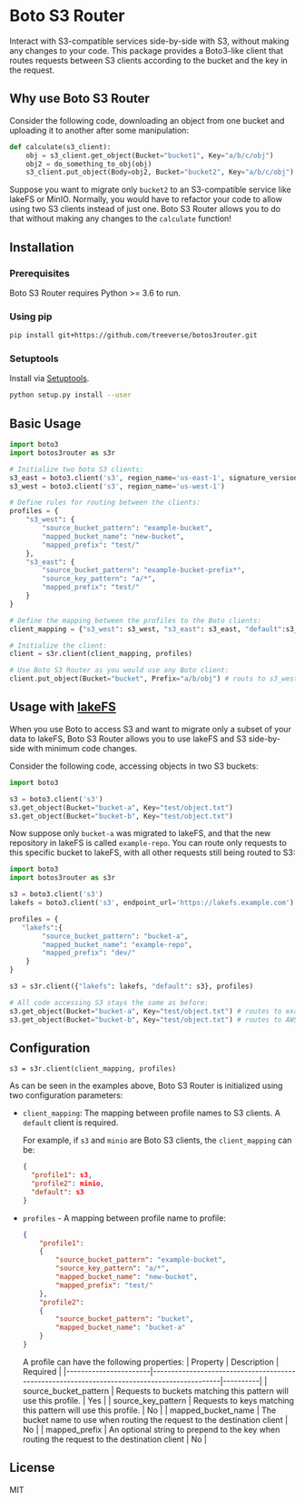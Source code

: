 # Boto S3 Router

Interact with S3-compatible services side-by-side with S3, without making any changes to your code. This package provides a Boto3-like client that routes requests between S3 clients according to the bucket and the key in the request.

## Why use Boto S3 Router

Consider the following code, downloading an object from one bucket and uploading it to another after some manipulation:

```python
def calculate(s3_client):
    obj = s3_client.get_object(Bucket="bucket1", Key="a/b/c/obj")
    obj2 = do_something_to_obj(obj)
    s3_client.put_object(Body=obj2, Bucket="bucket2", Key="a/b/c/obj")
```

Suppose you want to migrate only `bucket2` to an S3-compatible service like lakeFS or MinIO.
Normally, you would have to refactor your code to allow using two S3 clients instead of just one.
Boto S3 Router allows you to do that without making any changes to the `calculate` function!

## Installation

### Prerequisites

Boto S3 Router requires Python >= 3.6 to run.


### Using pip 

```sh
pip install git+https://github.com/treeverse/botos3router.git
```

### Setuptools

Install via [Setuptools](http://pypi.python.org/pypi/setuptools).

```sh
python setup.py install --user
```

## Basic Usage

```python
import boto3
import botos3router as s3r

# Initialize two boto S3 clients:
s3_east = boto3.client('s3', region_name='us-east-1', signature_version='v4',)
s3_west = boto3.client('s3', region_name='us-west-1')

# Define rules for routing between the clients:
profiles = {
    "s3_west": {
        "source_bucket_pattern": "example-bucket",
        "mapped_bucket_name": "new-bucket",
        "mapped_prefix": "test/"
    },
    "s3_east": {
        "source_bucket_pattern": "example-bucket-prefix*",
        "source_key_pattern": "a/*",
        "mapped_prefix": "test/"
    }
}

# Define the mapping between the profiles to the Boto clients:
client_mapping = {"s3_west": s3_west, "s3_east": s3_east, "default":s3_east }

# Initialize the client:
client = s3r.client(client_mapping, profiles)

# Use Boto S3 Router as you would use any Boto client:
client.put_object(Bucket="bucket", Prefix="a/b/obj") # routs to s3_west, the object will be "new-bucket/test/a/b/obj
```

## Usage with [lakeFS]
When you use Boto to access S3 and want to migrate only a subset of your data to lakeFS, Boto S3 Router allows you to use lakeFS and S3 side-by-side with minimum code changes.

Consider the following code, accessing objects in two S3 buckets:

```python
import boto3

s3 = boto3.client('s3')
s3.get_object(Bucket="bucket-a", Key="test/object.txt")
s3.get_object(Bucket="bucket-b", Key="test/object.txt")
```

Now suppose only `bucket-a` was migrated to lakeFS, and that the new repository in lakeFS is called `example-repo`. You can route only requests to this specific bucket to lakeFS, with all other requests still being routed to S3:

```python
import boto3
import botos3router as s3r

s3 = boto3.client('s3')
lakefs = boto3.client('s3', endpoint_url='https://lakefs.example.com')

profiles = {
   "lakefs":{
        "source_bucket_pattern": "bucket-a",
        "mapped_bucket_name": "example-repo",
        "mapped_prefix": "dev/"
    }
}

s3 = s3r.client({"lakefs": lakefs, "default": s3}, profiles)

# All code accessing S3 stays the same as before:
s3.get_object(Bucket="bucket-a", Key="test/object.txt") # routes to example-repo (dev branch) in lakeFS
s3.get_object(Bucket="bucket-b", Key="test/object.txt") # routes to AWS S3
```

## Configuration

```
s3 = s3r.client(client_mapping, profiles)
```

As can be seen in the examples above, Boto S3 Router is initialized using two configuration parameters:

* `client_mapping`: The mapping between profile names to S3 clients. A `default` client is required.
   
   For example, if `s3` and `minio` are Boto S3 clients, the `client_mapping` can be:
   ```json
   {
     "profile1": s3, 
     "profile2": minio,
     "default": s3
   }
   ```
   
* `profiles` -  A mapping between profile name to profile:
  ```json
  {
      "profile1":
      {
          "source_bucket_pattern": "example-bucket",
          "source_key_pattern": "a/*",
          "mapped_bucket_name": "new-bucket",
          "mapped_prefix": "test/"
      },
      "profile2":
      {
          "source_bucket_pattern": "bucket",
          "mapped_bucket_name": "bucket-a"
      }
  }
  ```
  A profile can have the following properties:
  | Property              | Description                                                                                 | Required |
  |-----------------------|---------------------------------------------------------------------------------------------|----------|
  | source_bucket_pattern | Requests to buckets matching this pattern will use this profile.                            | Yes      |
  | source_key_pattern    | Requests to keys matching this pattern will use this profile.                               | No       |
  | mapped_bucket_name    | The bucket name to use when routing the request to the destination client                   | No       |
  | mapped_prefix         | An optional string to prepend to the key when routing the request to the destination client | No       |
  

## License

MIT


[lakeFS]: <https://github.com/treeverse/lakeFS>
